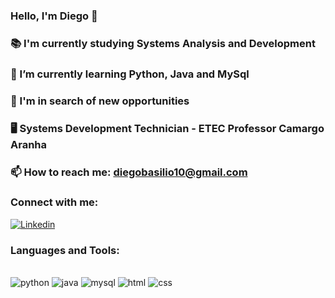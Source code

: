### Hello, I'm Diego 👋

### 📚 I'm currently studying Systems Analysis and Development
### 🌱 I’m currently learning Python, Java and MySql
### 🤔 I'm in search of new opportunities
### 🖥️ Systems Development Technician - ETEC Professor Camargo Aranha
### 📫 How to reach me: diegobasilio10@gmail.com

### Connect with me:
[![Linkedin](https://img.shields.io/badge/LinkedIn-0077B5?style=for-the-badge&logo=linkedin&logoColor=white)](https://https://www.linkedin.com/in/diego-basilio-47b680207/1)

### Languages and Tools:

<div style="display: inline_block"><br/> 
    <img align="center "alt="python" src="https://img.shields.io/badge/Python-3776AB?style=for-the-badge&logo=python&logoColor=white">
    <img align="center "alt="java" src="https://img.shields.io/badge/Java-ED8B00?style=for-the-badge&logo=openjdk&logoColor=white">
    <img align="center "alt="mysql" src="https://img.shields.io/badge/MySQL-00000F?style=for-the-badge&logo=mysql&logoColor=white">
    <img align="center "alt="html" src="[https://img.shields.io/badge/MySQL-00000F?style=for-the-badge&logo=mysql&logoColor=white](https://img.shields.io/badge/HTML5-E34F26?style=for-the-badge&logo=html5&logoColor=white)">
    <img align="center "alt="css" src="[https://img.shields.io/badge/MySQL-00000F?style=for-the-badge&logo=mysql&logoColor=white](https://img.shields.io/badge/CSS3-1572B6?style=for-the-badge&logo=css3&logoColor=white)">
</div>

